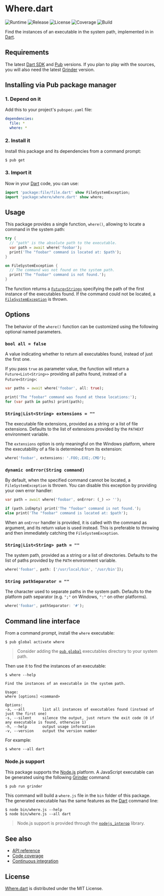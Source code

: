 # Where.dart
![Runtime](https://img.shields.io/badge/dart-%3E%3D1.24-brightgreen.svg) ![Release](https://img.shields.io/pub/v/where.svg) ![License](https://img.shields.io/badge/license-MIT-blue.svg) ![Coverage](https://coveralls.io/repos/github/cedx/where.dart/badge.svg) ![Build](https://travis-ci.org/cedx/where.dart.svg)

Find the instances of an executable in the system path, implemented in in [Dart](https://www.dartlang.org).

## Requirements
The latest [Dart SDK](https://www.dartlang.org/tools/sdk) and [Pub](https://www.dartlang.org/tools/pub) versions.
If you plan to play with the sources, you will also need the latest [Grinder](http://google.github.io/grinder.dart) version.

## Installing via Pub package manager

### 1. Depend on it
Add this to your project's `pubspec.yaml` file:

```yaml
dependencies:
  file: *
  where: *
```

### 2. Install it
Install this package and its dependencies from a command prompt:

```shell
$ pub get
```

### 3. Import it
Now in your [Dart](https://www.dartlang.org) code, you can use:

```dart
import 'package:file/file.dart' show FileSystemException;
import 'package:where/where.dart' show where;
```

## Usage
This package provides a single function, `where()`, allowing to locate a command in the system path:

```dart
try {
  // "path" is the absolute path to the executable.
  var path = await where('foobar');
  print('The "foobar" command is located at: $path');
}

on FileSystemException {
  // The command was not found on the system path.
  print('The "foobar" command is not found.');
}
```

The function returns a [`Future<String>`](https://api.dartlang.org/stable/dart-async/Future-class.html) specifying the path of the first instance of the executables found. If the command could not be located, a [`FileSystemException`](https://www.dartdocs.org/documentation/file/latest/file/FileSystemException-class.html) is thrown.

## Options
The behavior of the `where()` function can be customized using the following optional named parameters.

### `bool all = false`
A value indicating whether to return all executables found, instead of just the first one.

If you pass `true` as parameter value, the function will return a `Future<List<String>>` providing all paths found, instead of a `Future<String>`:

```dart
var paths = await where('foobar', all: true);

print('The "foobar" command was found at these locations:');
for (var path in paths) print(path);
```

### `String|List<String> extensions = ""`
The executable file extensions, provided as a string or a list of file extensions. Defaults to the list of extensions provided by the `PATHEXT` environment variable.

The `extensions` option is only meaningful on the Windows platform, where the executability of a file is determined from its extension:

```dart
where('foobar', extensions: '.FOO;.EXE;.CMD');
```

### `dynamic onError(String command)`
By default, when the specified command cannot be located, a `FileSystemException` is thrown. You can disable this exception by providing your own error handler:

```dart
var path = await where('foobar', onError: (_) => '');

if (path.isEmpty) print('The "foobar" command is not found.');
else print('The "foobar" command is located at: $path');
```

When an `onError` handler is provided, it is called with the command as argument, and its return value is used instead. This is preferable to throwing and then immediately catching the `FileSystemException`.

### `String|List<String> path = ""`
The system path, provided as a string or a list of directories. Defaults to the list of paths provided by the `PATH` environment variable.

```dart
where('foobar', path: ['/usr/local/bin', '/usr/bin']);
```

### `String pathSeparator = ""`
The character used to separate paths in the system path. Defaults to the platform path separator (e.g. `";"` on Windows, `":"` on other platforms).

```dart
where('foobar', pathSeparator: '#');
```

## Command line interface
From a command prompt, install the `where` executable:

```shell
$ pub global activate where
```

> Consider adding the [`pub global`](https://www.dartlang.org/tools/pub/cmd/pub-global) executables directory to your system path.

Then use it to find the instances of an executable:

```shell
$ where --help

Find the instances of an executable in the system path.

Usage:
where [options] <command>

Options:
-a, --all        list all instances of executables found (instead of just the first one)
-s, --silent     silence the output, just return the exit code (0 if any executable is found, otherwise 1)
-h, --help       output usage information
-v, --version    output the version number
```

For example:

```shell
$ where --all dart
```

### Node.js support
This package supports the [Node.js](https://nodejs.org) platform.
A JavaScript executable can be generated using the following [Grinder](http://google.github.io/grinder.dart) command:

```shell
$ pub run grinder
```

This command will build a `where.js` file in the `bin` folder of this package.
The generated executable has the same features as the [Dart](https://www.dartlang.org) command line:

```shell
$ node bin/where.js --help
$ node bin/where.js --all dart
```

> Node.js support is provided through the [`nodejs_interop`](https://pub.dartlang.org/packages/nodejs_interop) library.

## See also
- [API reference](https://cedx.github.io/where.dart)
- [Code coverage](https://coveralls.io/github/cedx/where.dart)
- [Continuous integration](https://travis-ci.org/cedx/where.dart)

## License
[Where.dart](https://github.com/cedx/where.dart) is distributed under the MIT License.
